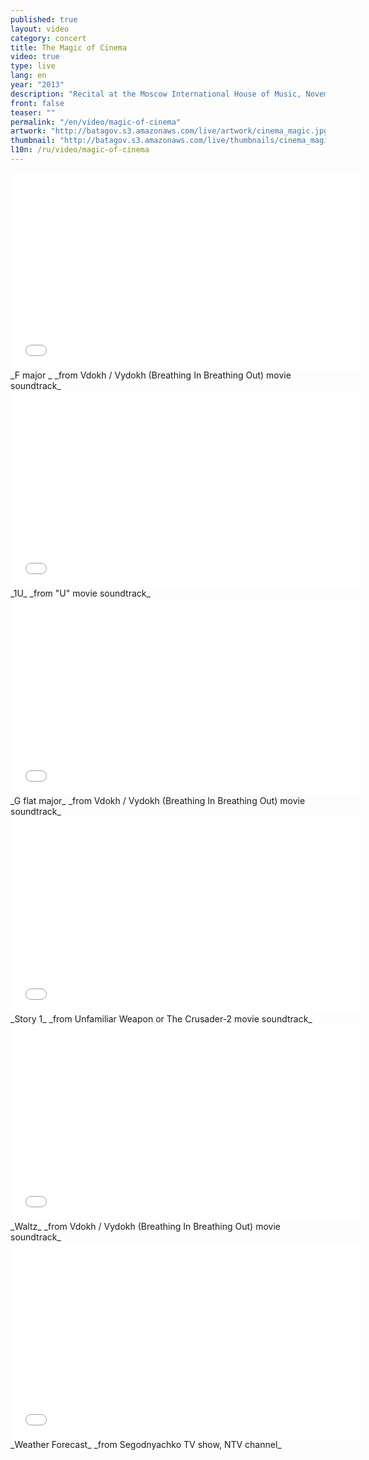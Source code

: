 ```yaml
---
published: true
layout: video
category: concert
title: The Magic of Cinema
video: true
type: live
lang: en
year: "2013"
description: "Recital at the Moscow International House of Music, November 10, 2013"
front: false
teaser: ""
permalink: "/en/video/magic-of-cinemа"
artwork: "http://batagov.s3.amazonaws.com/live/artwork/cinema_magic.jpg"
thumbnail: "http://batagov.s3.amazonaws.com/live/thumbnails/cinema_magic_thumb.jpg"
l10n: /ru/video/magic-of-cinemа
---
```


<iframe id="part-1" width="560" height="315" src="//www.youtube.com/embed/QF6hhcRtW5s" frameborder="0" allowfullscreen></iframe>
_F major _  
_from Vdokh / Vydokh (Breathing In Breathing Out) movie soundtrack_  
  
<iframe id="part-2" width="560" height="315" src="//www.youtube.com/embed/eBJ-UiyAAlo" frameborder="0" allowfullscreen></iframe>
_1U_  
_from "U" movie soundtrack_  
  
<iframe id="part-3" width="560" height="315" src="//www.youtube.com/embed/y0OfdFFc0Ow" frameborder="0" allowfullscreen></iframe>
_G flat major_  
_from Vdokh / Vydokh (Breathing In Breathing Out) movie soundtrack_   
  
<iframe id="part-4" width="560" height="315" src="//www.youtube.com/embed/FlzyHNDwlfU" frameborder="0" allowfullscreen></iframe>
_Story 1_  
_from Unfamiliar Weapon or The Crusader-2 movie soundtrack_    
  
<iframe id="part-5" width="560" height="315" src="//www.youtube.com/embed/slKBnprjp2s" frameborder="0" allowfullscreen></iframe>
_Waltz_  
_from Vdokh / Vydokh (Breathing In Breathing Out) movie soundtrack_    
  
<iframe id="part-6" width="560" height="315" src="//www.youtube.com/embed/34T4k-IvuXY" frameborder="0" allowfullscreen></iframe>
_Weather Forecast_  
_from Segodnyachko TV show, NTV channel_